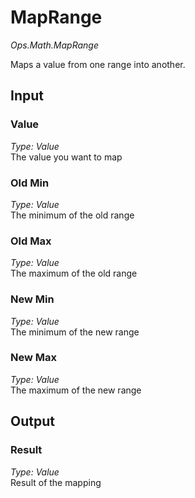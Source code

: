 # MapRange

*Ops.Math.MapRange*  

Maps a value from one range into another.

## Input

### Value

*Type: Value*  
The value you want to map

### Old Min

*Type: Value*  
The minimum of the old range

### Old Max

*Type: Value*  
The maximum of the old range

### New Min

*Type: Value*  
The minimum of the new range

### New Max

*Type: Value*  
The maximum of the new range

## Output

### Result

*Type: Value*  
Result of the mapping
